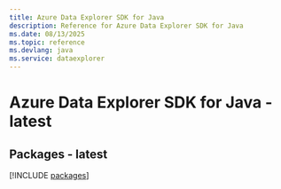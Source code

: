 ```yaml
---
title: Azure Data Explorer SDK for Java
description: Reference for Azure Data Explorer SDK for Java
ms.date: 08/13/2025
ms.topic: reference
ms.devlang: java
ms.service: dataexplorer
---
```

# Azure Data Explorer SDK for Java - latest
## Packages - latest
[!INCLUDE [packages](data-explorer-index.md)]